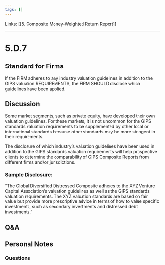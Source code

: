 ```yaml
---
tags: []
---
```

Links: [[5. Composite Money-Weighted Return Report]]
___
# 5.D.7
## Standard for Firms
If the FIRM adheres to any industry valuation guidelines in addition to the GIPS valuation REQUIREMENTS, the FIRM SHOULD disclose which guidelines have been applied.
## Discussion
Some market segments, such as private equity, have developed their own valuation guidelines. For these markets, it is not uncommon for the GIPS standards valuation requirements to be supplemented by other local or international standards because other standards may be more stringent in their requirements.

The disclosure of which industry’s valuation guidelines have been used in addition to the GIPS standards valuation requirements will help prospective clients to determine the comparability of GIPS Composite Reports from different firms and/or jurisdictions.
### Sample Disclosure:
“The Global Diversified Distressed Composite adheres to the XYZ Venture Capital Association’s valuation guidelines as well as the GIPS standards valuation requirements. The XYZ valuation standards are based on fair value but provide more prescriptive advice in terms of how to value specific investments, such as secondary investments and distressed debt investments.”
## Q&A

## Personal Notes

### Questions